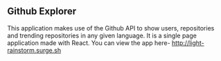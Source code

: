 ## Github Explorer
This application makes use of the Github API to show users, repositories and trending repositories
in any given language.
It is a single page application made with React.
You can view the app here- http://light-rainstorm.surge.sh